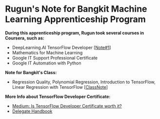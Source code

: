 # Rugun's Note for Bangkit Machine Learning Apprenticeship Program

**During this apprenticeship program, Rugun took several courses in Coursera, such as:**
* DeepLearning.AI TensorFlow Developer [[Note#1](https://github.com/rugunivana/bangkit_practice/blob/main/1.%20Intro%20to%20TensorFlow%20for%20AI:%20NN%2C%20Computer%20Vision%2C%20CNN%2C%20Using%20Real%20World%20Image.ipynb)]
* Mathematics for Machine Learning
* Google IT Support Professional Certificate
* Google IT Automation with Python

**Note for Bangkit's Class:**
* Regression Quality, Polynomial Regression, Introduction to TensorFlow, Linear Regression with TensorFlow [[ClassNote](https://github.com/rugunivana/bangkit_practice/blob/main/2_Class_6_Tensorflow_.ipynb)]

**More Info about TensorFlow Developer Certificate:**
* [Medium: Is TensorFlow Developer Certificate worth it?](https://medium.com/analytics-vidhya/is-the-tensorflow-developer-certificate-worth-it-56f597ceea75)
* [Delegate Handbook](https://www.tensorflow.org/extras/cert/TF_Certificate_Candidate_Handbook.pdf)
